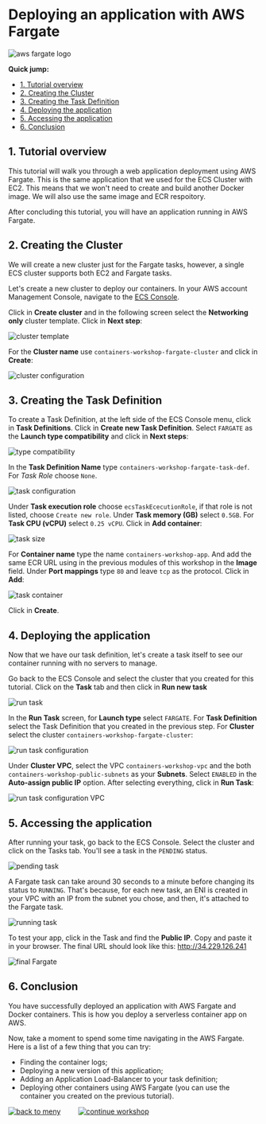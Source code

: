 # Deploying an application with AWS Fargate

![aws fargate logo](/04-DeployFargate/images/aws_fargate_logo.png)


**Quick jump:**

* [1. Tutorial overview](/04-DeployFargate#1-tutorial-overview)
* [2. Creating the Cluster](/04-DeployFargate#2-creating-the-cluster)
* [3. Creating the Task Definition](/04-DeployFargate#3-creating-the-task-definition)
* [4. Deploying the application](/04-DeployFargate#4-deploying-the-application)
* [5. Accessing the application](/04-DeployFargate#5-accessing-the-application)
* [6. Conclusion](/04-DeployFargate#6-conclusion)


## 1. Tutorial overview

This tutorial will walk you through a web application deployment using AWS Fargate. This is the same application that we used for the ECS Cluster with EC2. This means that we won't need to create and build another Docker image. We will also use the same image and ECR respoitory.

After concluding this tutorial, you will have an application running in AWS Fargate.

## 2. Creating the Cluster

We will create a new cluster just for the Fargate tasks, however, a single ECS cluster supports both EC2 and Fargate tasks.

Let's create a new cluster to deploy our containers. In your AWS account Management Console, navigate to the [ECS Console](https://console.aws.amazon.com/ecs/home?region=us-east-1#/clusters).

Click in **Create cluster** and in the following screen select the **Networking only** cluster template. Click in **Next step**:

![cluster template](/04-DeployFargate/images/cluster_template.png)

For the **Cluster name** use `containers-workshop-fargate-cluster` and click in **Create**:

![cluster configuration](/04-DeployFargate/images/cluster_configuration.png)

## 3. Creating the Task Definition

To create a Task Definition, at the left side of the ECS Console menu, click in **Task Definitions**. Click in **Create new Task Definition**. Select `FARGATE` as the **Launch type compatibility** and click in **Next steps**:

![type compatibility](/04-DeployFargate/images/task_compatibility.png)

In the **Task Definition Name** type `containers-workshop-fargate-task-def`. For *Task Role* choose `None`.

![task configuration](/04-DeployFargate/images/task_configuration.png)

Under **Task execution role** choose `ecsTaskEcecutionRole`, if that role is not listed, choose `Create new role`. Under **Task memory (GB)** select `0.5GB`. For **Task CPU (vCPU)** select `0.25 vCPU`. Click in **Add container**:

![task size](/04-DeployFargate/images/task_size.png)

For **Container name** type the name `containers-workshop-app`. And add the same ECR URL using in the previous modules of this workshop in the **Image** field. Under **Port mappings** type `80` and leave `tcp` as the protocol. Click in **Add**:

![task container](/04-DeployFargate/images/fargate_container.png)

Click in **Create**.

## 4. Deploying the application

Now that we have our task definition, let's create a task itself to see our container running with no servers to manage.

Go back to the ECS Console and select the cluster that you created for this tutorial. Click on the **Task** tab and then click in **Run new task**

![run task](/04-DeployFargate/images/run_new_task.png)

In the **Run Task** screen, for **Launch type** select `FARGATE`. For **Task Definition** select the Task Definition that you created in the previous step. For **Cluster** select the cluster `containers-workshop-fargate-cluster`:

![run task configuration](/04-DeployFargate/images/run_new_task_conf.png)

Under **Cluster VPC**, select the VPC `containers-workshop-vpc` and the both `containers-workshop-public-subnets` as your **Subnets**. Select `ENABLED` in the **Auto-assign public IP** option. After selecting everything, click in **Run Task**:

![run task configuration VPC](/04-DeployFargate/images/run_new_task_conf_vpc.png)

## 5. Accessing the application

After running your task, go back to the ECS Console. Select the cluster and click on the Tasks tab. You'll see a task in the `PENDING` status.

![pending task](/04-DeployFargate/images/pending_task.png)

A Fargate task can take around 30 seconds to a minute before changing its status to `RUNNING`. That's because, for each new task, an ENI is created in your VPC with an IP from the subnet you chose, and then, it's attached to the Fargate task.

![running task](/04-DeployFargate/images/running_task.png)

To test your app, click in the Task and find the **Public IP**. Copy and paste it in your browser. The final URL should look like this: http://34.229.126.241

![final Fargate](/04-DeployFargate/images/final_fargate.png)

## 6. Conclusion

You have successfully deployed an application with AWS Fargate and Docker containers. This is how you deploy a serverless container app on AWS.

Now, take a moment to spend some time navigating in the AWS Fargate. Here is a list of a few thing that you can try:

* Finding the container logs;
* Deploying a new version of this application;
* Adding an Application Load-Balancer to your task definition;
* Deploying other containers using AWS Fargate (you can use the container you created on the previous tutorial).

[![back to meny](/01-SetupEnvironment/images/back_to_menu.png)][back-to-menu]  &nbsp;&nbsp;&nbsp;&nbsp;&nbsp;&nbsp;&nbsp;   [![continue workshop](/01-SetupEnvironment/images/continue_workshop.png)][continue-workshop]

[back-to-menu]: https://github.com/bemer/containers-on-aws-workshop
[continue-workshop]: /05-ContinuousDelivery
